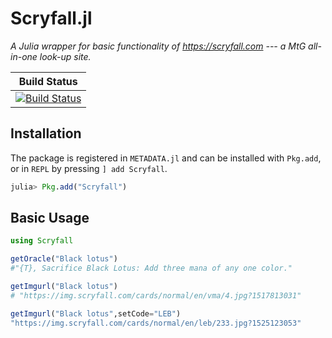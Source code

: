 # Scryfall.jl
*A Julia wrapper for basic functionality of https://scryfall.com --- a MtG all-in-one look-up site.*

| **Build Status**                                                                                |
|:-----------------------------------------------------------------------------------------------:|
| [![Build Status](https://travis-ci.org/Moelf/Scryfall.jl.svg?branch=master)](https://travis-ci.org/Moelf/Scryfall.jl)|


## Installation

The package is registered in `METADATA.jl` and can be installed with `Pkg.add`, or in `REPL` by pressing `] add Scryfall`.
```julia
julia> Pkg.add("Scryfall")
```

## Basic Usage


```julia
using Scryfall

getOracle("Black lotus")
#"{T}, Sacrifice Black Lotus: Add three mana of any one color."

getImgurl("Black lotus")
# "https://img.scryfall.com/cards/normal/en/vma/4.jpg?1517813031"

getImgurl("Black lotus",setCode="LEB")
"https://img.scryfall.com/cards/normal/en/leb/233.jpg?1525123053"

```
